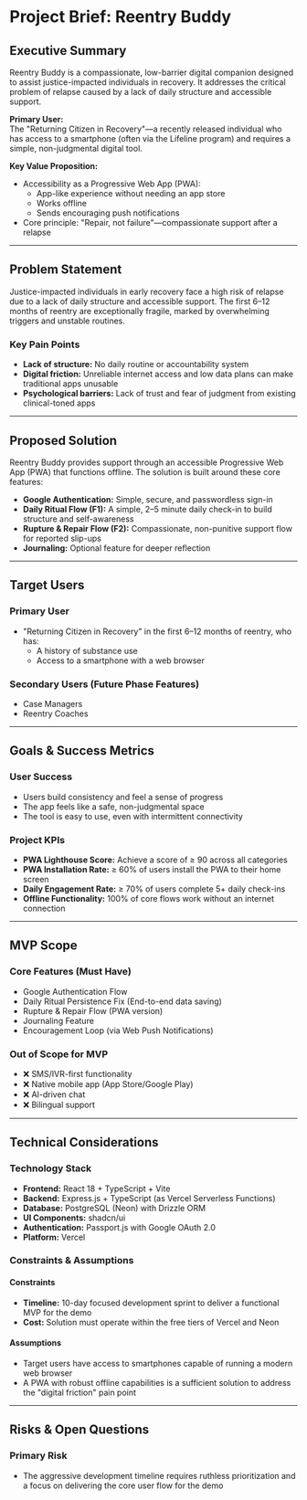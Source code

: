# Project Brief: Reentry Buddy

## Executive Summary

Reentry Buddy is a compassionate, low-barrier digital companion designed to assist justice-impacted individuals in recovery. It addresses the critical problem of relapse caused by a lack of daily structure and accessible support.

**Primary User:**  
The "Returning Citizen in Recovery"—a recently released individual who has access to a smartphone (often via the Lifeline program) and requires a simple, non-judgmental digital tool.

**Key Value Proposition:**  
- Accessibility as a Progressive Web App (PWA):  
  - App-like experience without needing an app store  
  - Works offline  
  - Sends encouraging push notifications  
- Core principle: "Repair, not failure"—compassionate support after a relapse

---

## Problem Statement

Justice-impacted individuals in early recovery face a high risk of relapse due to a lack of daily structure and accessible support. The first 6–12 months of reentry are exceptionally fragile, marked by overwhelming triggers and unstable routines.

### Key Pain Points

- **Lack of structure:** No daily routine or accountability system
- **Digital friction:** Unreliable internet access and low data plans can make traditional apps unusable
- **Psychological barriers:** Lack of trust and fear of judgment from existing clinical-toned apps

---

## Proposed Solution

Reentry Buddy provides support through an accessible Progressive Web App (PWA) that functions offline. The solution is built around these core features:

- **Google Authentication:** Simple, secure, and passwordless sign-in
- **Daily Ritual Flow (F1):** A simple, 2–5 minute daily check-in to build structure and self-awareness
- **Rupture & Repair Flow (F2):** Compassionate, non-punitive support flow for reported slip-ups
- **Journaling:** Optional feature for deeper reflection

---

## Target Users

### Primary User

- "Returning Citizen in Recovery" in the first 6–12 months of reentry, who has:
  - A history of substance use
  - Access to a smartphone with a web browser

### Secondary Users (Future Phase Features)

- Case Managers
- Reentry Coaches

---

## Goals & Success Metrics

### User Success

- Users build consistency and feel a sense of progress
- The app feels like a safe, non-judgmental space
- The tool is easy to use, even with intermittent connectivity

### Project KPIs

- **PWA Lighthouse Score:** Achieve a score of ≥ 90 across all categories
- **PWA Installation Rate:** ≥ 60% of users install the PWA to their home screen
- **Daily Engagement Rate:** ≥ 70% of users complete 5+ daily check-ins
- **Offline Functionality:** 100% of core flows work without an internet connection

---

## MVP Scope

### Core Features (Must Have)

- Google Authentication Flow
- Daily Ritual Persistence Fix (End-to-end data saving)
- Rupture & Repair Flow (PWA version)
- Journaling Feature
- Encouragement Loop (via Web Push Notifications)

### Out of Scope for MVP

- ❌ SMS/IVR-first functionality
- ❌ Native mobile app (App Store/Google Play)
- ❌ AI-driven chat
- ❌ Bilingual support

---

## Technical Considerations

### Technology Stack

- **Frontend:** React 18 + TypeScript + Vite
- **Backend:** Express.js + TypeScript (as Vercel Serverless Functions)
- **Database:** PostgreSQL (Neon) with Drizzle ORM
- **UI Components:** shadcn/ui
- **Authentication:** Passport.js with Google OAuth 2.0
- **Platform:** Vercel

### Constraints & Assumptions

#### Constraints

- **Timeline:** 10-day focused development sprint to deliver a functional MVP for the demo
- **Cost:** Solution must operate within the free tiers of Vercel and Neon

#### Assumptions

- Target users have access to smartphones capable of running a modern web browser
- A PWA with robust offline capabilities is a sufficient solution to address the "digital friction" pain point

---

## Risks & Open Questions

### Primary Risk

- The aggressive development timeline requires ruthless prioritization and a focus on delivering the core user flow for the demo